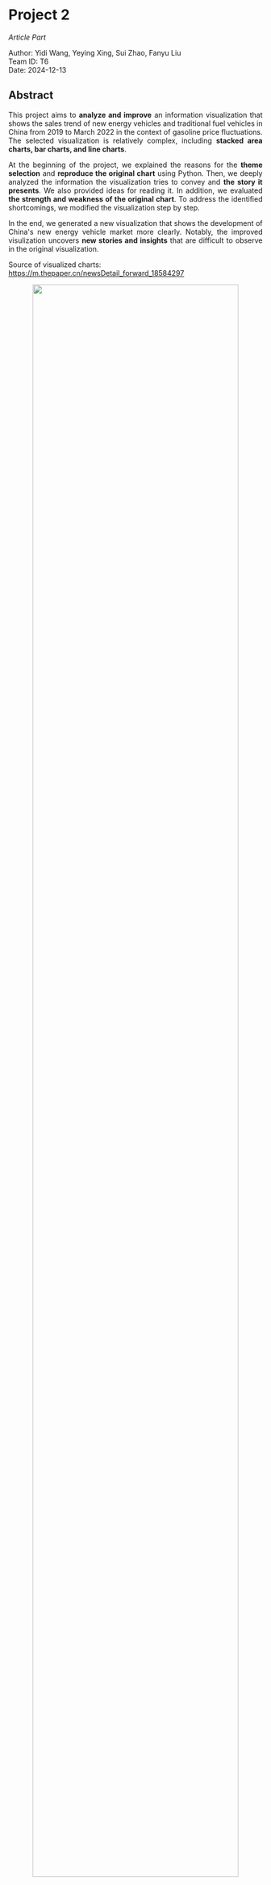 # **Project 2** 
*Article Part*

Author: Yidi Wang, Yeying Xing, Sui Zhao, Fanyu Liu   
Team ID: T6  
Date: 2024-12-13

## **Abstract**

<div style="text-align: justify;">

This project aims to **analyze and improve** an information visualization that shows the sales trend of new energy vehicles and traditional fuel vehicles in China from 2019 to March 2022 in the context of gasoline price fluctuations. The selected visualization is relatively complex, including **stacked area charts, bar charts, and line charts**.

At the beginning of the project, we explained the reasons for the **theme selection** and **reproduce the original chart** using Python. Then, we deeply analyzed the information the visualization tries to convey and **the story it presents**. We also provided ideas for reading it. In addition, we evaluated **the strength and weakness of the original chart**. To address the identified shortcomings, we modified the visualization step by step.

In the end, we generated a new visualization that shows the development of China's new energy vehicle market more clearly. Notably, the improved visulization uncovers **new stories and insights** that are difficult to observe in the original visualization.

</div>

Source of visualized charts: https://m.thepaper.cn/newsDetail_forward_18584297

<p style="text-align: center;">
    <i>
    <center>
        <img style="border-radius: 0.3125em;width: 90%;" src="./original.svg" alt=""/>
        <br>
        [Figure 1. The original chart]
    </i>
</center>
</p>
<br>

## **1. Introduction**

### **1.1. Background**

New energy vehicles are powered by alternative fuels instead of traditional fuels like gasoline. They mainly include **pure electric vehicles (EVs)** and **plug-in hybrid electric vehicles (PHVs)**. Since 2019, China has steeped up its efforts to promote electric vehicles. 

From 2019 to 2022, **gasoline prices rose** overall, leading to higher operating costs for traditional gasoline vehicles. In addition, China has continuously adjusted the **subsidy policy for new energy vehicles** to encourage the production and promotion of high-quality new energy vehicles in recent years. This, in turn, prompted consumers to switch to new energy vehicles.


### **1.2. Reasons for Selection**

We want to study the changes in sales of traditional fuel vehicles and new energy vehicles in China. We also interested in the factors that affecting it. 
This chart comprehensively shows **the changes in gasoline prices, sales of traditional vehicles and new energy vehicles, and market penetration** in recent years, which attracted our attention. Thus, we select it as our topic.
Generally, we have the following questions:
- What is the **overall trend** of traditional vehicles and new energy vehicles in recent years? 
- Does the annual sales of new energy vehicles show **cyclical changes**? 
- What **factors** affect the sales of new energy vehicles? How to further promote the development of new energy vehicles based on these factors?

To address these questions, we modified the original chart step by step for better visualization and analysis.


### **1.3. Stories in the Chart**

We replicated the original chart and translated the Chinese text to English in the legend.
<p style="text-align: center;"><i>
<center>
    <img style="border-radius: 0.3125em;
    box-shadow: 0 2px 4px 0 rgba(34,36,38,.12),0 2px 10px 0 rgba(34,36,38,.08);" 
    src="./reproduction.svg"alt=""/>
    <br>
  [Figure 2. The reproduced chart]</i></p>
</center>

As shown in figure 2, the chart combines three forms of presentation: **bar chart**, **line chart**, and **stacked area chart**.
<br>

- **The bar chart shows the sales volume of various types of vehicles**, with the left y-axis (in units of 10,000 vehicles). The red bar on the left represents the sales of fuel vehicles. The upper part of the stacked bar on the right represents PHV sales, while the lower part represents EV sales.
- **The stacked area chart depicts the market share of new energy vehicles**, aligned with the percentage scale on the right y-axis. The upper part of the stacked area chart represents the EV proportion, while the lower part corresponds to the PHV proportion.
- **The two lines above the chart represent the fitted trend linesof gasoline price movements**. The trend line does not correspond to the y-axis on either side, and their heights have no practical significance. The red line above corresponds to 95# gasoline, and the black line below corresponds to 92# gasoline.

We get **the following stories** in the chart:

- Gasoline prices declined in 2020 due to the pandemic but began to **rise significantly** from 2021, with an even sharper upward trend in 2022. 
- The market share of new energy vehicles has been increasing with fluctuations. The share of EVs is higher than that of PHVs and is **growing at a faster rate**. 
- Sales of traditional fuel vehicles are **negatively correlated** with gasoline prices. Although rising fuel prices have led to a decrease in fuel vehicle sales, their sales remain higher than those of new energy vehicles. 
- The sales of new energy vehicles tend to rise with increasing gasoline prices, although there is a **lag effect**.
<br>

### **1.4. The Effectiveness of the Visualization**
<ul style="line-height: 1.8; margin-top: 10px;">
    <li><strong>Data-Ink Ratio</strong>: <br> The chart contains no redundant elements, such as unnecessary borders or gridlines.</li>
    <li><strong>Lie Factor</strong>: <br> The visual changes in the visualization accurately reflect the actual changes in the data. The chart does not truncate the y-axis, and the data change ratio matches the visual change ratio, resulting in a lie factor close to 1.</li>
    <li><strong>Amount of Information</strong>: <br> The chart combines multiple chart types and presents monthly data from 2019 to March 2022, spanning a substantial time period and delivering a wealth of valuable insights.</li>
</ul>

---
&nbsp;

## **2. Problem Statement**

<ul style="line-height: 1.5; margin-top: 10px;">
    <li style="margin-bottom: 15px;"><strong>The amount of information in the chart is too large</strong>, and includes <strong>multiple types of charts</strong>, which can cause cognitive load on readers.</li>
    <li style="margin-bottom: 15px;">The <strong>double y-axes</strong> result in poor data readability, and readers may confuse which data corresponds to which y-axis.</li>
    <li style="margin-bottom: 15px;">The chart lacks a <strong>title</strong> and <strong>y-axis labels</strong>. Charts should clearly inform readers about the subject and what the axes represent.</li>
    <li style="margin-bottom: 15px;"><strong>Time-series data should be presented using line charts</strong>, but the original chart uses bar chart, which is not conducive to observing trends.</li>
    <li style="margin-bottom: 15px;"><strong>Visual variables</strong> (such as color, shape, and shading) <strong>should only be used for data variations</strong>. Different data should be represented by different colors. However, in the graph, gasoline and new energy vehicles both use the same red and blue color scheme, making it difficult for readers to distinguish between them.</li>
    <li style="margin-bottom: 15px;">The x-axis text labels in the chart are <strong>rotated</strong> 90 degrees, which makes them hard to read.</li>
    <li style="margin-bottom: 15px;">The <strong>trend lines</strong> for the two oil prices are fitted and do not correspond to the y-axes on either side, and their heights have no meaning. We cannot calculate its <strong>lie factor</strong>. This can also <strong>mislead</strong> readers.</li>
    <li style="margin-bottom: 15px;">The bars in the original chart are too narrow and should be widened to achieve the <strong>golden ratio</strong>.</li>
    <li style="margin-bottom: 15px;">The chart <strong>lacks descriptive text</strong> and does not guide readers to focus on important information, which may cause them to spend too much time on irrelevant details.</li>
    <li style="margin-bottom: 15px;">The <strong>x-axis scale labels are redundant</strong>, and unnecessary year information should be removed to improve the <strong>data-ink ratio</strong>.</li>
</ul>

---
<br>

## **3. Modification**

**For all modified charts,** we deleted redundant year sticks that highlight the start of each year, moved y label to the top of y-axis, noted the units on the legend and coordinates, and added a bold title to each chart. <br>
The following is our **explanation and analysis of the three modified images**.
### **Step 1**
<center>
    <img style="border-radius: 0.3125em;
    box-shadow: 0 2px 4px 0 rgba(34,36,38,.12),0 2px 10px 0 rgba(34,36,38,.08);" 
    src="stacked_area.svg"alt=""/>
    <br>
</center>
<p style="text-align: center;"><i>[Figure 3. The modified stack area and trend lines chart]</i></p>

**Firstly,** we separated the stacked areas and gasoline price trend lines from the original chart. We **changed the color** of stacked areas chart from 'blue/pink' to 'light green/deep green' which is more suitable for the theme of new energy vehicles. We **use dashed lines to represent trend lines,** highlighting that they **do not** have corresponding y-axis values.

From the first new chart, we can better understand **the background of the original chart.** In the context of an overall upward trend in oil prices, the market penetration rate of energy vehicles is also increasing.

**More Detail:** 


In 2019, gasoline prices remained relatively stable. At the start of 2020, the gasoline price fell sharply due to the pandemic but rebounded with the economic recovery, albeit staying at relatively low levels. In 2021, rising demand combined with delayed supply led to a significant increase in gasoline prices. Since 2022, geopolitical conflicts between Russia and Ukraine, along with EU energy sanctions against Russia, have caused a significant increase in gasoline prices.  As gasoline prices rose, the market share of new energy vehicles steadily increased. From 2019 to 2020, the growth of energy vehicles in market share was gradual.  From 2021 to 2022, the market share of new energy vehicles increased significantly.  

<br>

### **Step 2**
<center>
    <img style="border-radius: 0.3125em;
    box-shadow: 0 2px 4px 0 rgba(34,36,38,.12),0 2px 10px 0 rgba(34,36,38,.08);" 
    src="barchart.svg"alt=""/>
    <br>
</center>
<p style="text-align: center;"><i>[Figure 4. The modified bar chart]</i></p>

**Secondly**, we separated the bar chart and **changed the color** from 'red/ pink/ blue' to 'light blue/ light green/ deep green', and we **widened each bar** to reach the golden ratio. The pure bar chart **focuses on the sales volume value** for different vehicles. We can see a distinct difference between the end and the start.  On the whole, though the sales of fuel cars almost always maintained around 180, **the sales of new energy cars had significantly increase from 40 to 150.** We also noticed an unusual decline in 2020 with total sales being less than 50, and believe that the **'epidemic period'** is the main reason, so we annotated it on the new chart.
<br>
<br>
<br>
### **Step 3**
**Thirdly,** we split the complete image by year and drew **trend lines of sales volume** According to the bar chart (2022 only has three months) so we merged them with 2021. 
<center>
    <img style="border-radius: 0.3125em;
    box-shadow: 0 2px 4px 0 rgba(34,36,38,.12),0 2px 10px 0 rgba(34,36,38,.08); width:58%" 
    src="cyclical.svg"alt=""/>
    <br>
</center>
<p style="text-align: center;"><i>[Figure 5. The cyclic line chart]</i></p>

Here we found some **cyclical regularity** every year:

- The total sales of new energy vehicles have shown an **overall upward trend** every year, with the **upward trend increasing over the years.**
-  The overall growth of new energy vehicles in 2021 **exceeded** that of traditional gasoline vehicles, possibly due to China's introduction of subsidy policies for new energy vehicles in 2021.
- The sales of both types of cars **decrease significantly every February**, possibly because this period falls during the Chinese Spring Festival holiday.
<br>  
---

## **4. Conclusion**
**In conclusion**, we separated the original into **stacked area + gasoline price trend lines, bar chart, and line chart**, revealing more detailed background of our project, the overall sales volume changes for different vehicle and the cyclical regularity on sales volume for each year respectively. Through the modification and further exploration, we found **more insights** beyond "the increase market penetration rate of energy vehicles as gasoline price increasing". **The epidemic, policies, Spring Festival, and other factors also have a significant impact on overall vehicle sales, and can be reflected in our visualization.**

Based on these factors, we can do the following things to **further promote the development of new energy vehicles**

- The government can **further optimize subsidy policies** for new energy vehicles and strengthen infrastructure development to promote the widespread adoption of new energy vehicles.

- Given the typical decline in car sales every February, companies can **launch promotional activities** for new energy vehicles during the Spring Festival to stimulate consumer demand.

- Society should **strengthen education and awareness of environmental protection**, encouraging more people to pay attention to and purchase new energy vehicles, thus promoting the realization of sustainable transportation.
